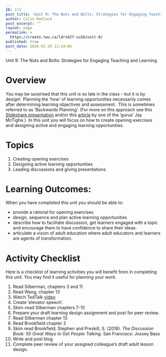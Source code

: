 ```yaml
---
ID: 113
post_title: 'Unit 9: The Nuts and Bolts: Strategies for Engaging Teaching and Learning'
author: Colin Madland
post_excerpt: ""
layout: page
permalink: >
  https://create.twu.ca/ldrs627-su18/unit-9/
published: true
post_date: 2018-02-20 12:24:06
---
```

Unit 9: The Nuts and Bolts: Strategies for Engaging Teaching and Learning
<h1>Overview</h1>
You may be surprised that this unit is so late in the class – but it is by design!  Planning the ‘how’ of learning opportunities necessarily comes after determining learning objectives and assessment.  This is sometimes referred to as ‘Backwards Planning’. (For more on this approach see this <a href="https://www.slideshare.net/edvainker/backwards-planning">Slideshare presentation</a> and/or this <a href="https://www.ascd.org/ASCD/pdf/books/mctighe2004_intro.pdf">article</a> by one of the ‘gurus’ Jay McTighe.)  In this unit you will focus on how to create opening exercises and designing active and engaging learning opportunities.
<h1>Topics</h1>
<ol>
 	<li>Creating opening exercises</li>
 	<li>Designing active learning opportunities</li>
 	<li>Leading discussions and giving presentations</li>
</ol>
<h1>Learning Outcomes:</h1>
When you have completed this unit you should be able to:
<ul>
 	<li>provide a rational for opening exercises</li>
 	<li>design, sequence and plan active learning opportunities</li>
 	<li>describe how to facilitate discussion, get learners engaged with a topic and encourage them to have confidence to share their ideas.</li>
 	<li>articulate a vision of adult education where adult educators and learners are agents of transformation.</li>
</ul>
<h1>Activity Checklist</h1>
Here is a checklist of learning activities you will benefit from in completing this unit. You may find it useful for planning your work.
<ol>
 	<li>Read Silberman, chapters 3 and 11</li>
 	<li>Read Wang, chapter 13</li>
 	<li>Watch TedTalk <a href="https://www.youtube.com/watch?v=Xlg8zdSVjgg&amp;feature=youtu.be">video</a></li>
 	<li>Create ‘elevator speech’.</li>
 	<li>Skim-read Silberman chapters 7-10</li>
 	<li>Prepare your draft learning design assignment and post for peer review.</li>
 	<li>Read Silberman chapter 13</li>
 	<li>Read Brookfield chapter 3</li>
 	<li>Skim read Brookfield, Stephen and Preskill, S. (2016). <em>The Discussion Book: 50 Great Ways to Get People Talking.</em> San Francisco: Jossey Bass</li>
 	<li>Write and post blog</li>
 	<li>Complete peer review of your assigned colleague’s draft adult lesson design.</li>
</ol>
&nbsp;

&nbsp;